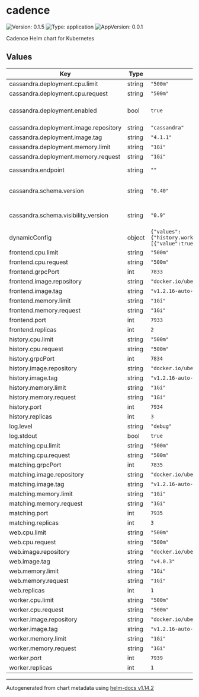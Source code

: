 # cadence

![Version: 0.1.5](https://img.shields.io/badge/Version-0.1.5-informational?style=flat-square) ![Type: application](https://img.shields.io/badge/Type-application-informational?style=flat-square) ![AppVersion: 0.0.1](https://img.shields.io/badge/AppVersion-0.0.1-informational?style=flat-square)

Cadence Helm chart for Kubernetes

## Values

| Key | Type | Default | Description |
|-----|------|---------|-------------|
| cassandra.deployment.cpu.limit | string | `"500m"` |  |
| cassandra.deployment.cpu.request | string | `"500m"` |  |
| cassandra.deployment.enabled | bool | `true` | When disabled, the Cassandra deployment is expected to be provided externally. For production use cases, it is recommended to use an external Cassandra deployment. |
| cassandra.deployment.image.repository | string | `"cassandra"` |  |
| cassandra.deployment.image.tag | string | `"4.1.1"` |  |
| cassandra.deployment.memory.limit | string | `"1Gi"` |  |
| cassandra.deployment.memory.request | string | `"1Gi"` |  |
| cassandra.endpoint | string | `""` | External Cassandra endpoint to connect to. Required when cassandra.deployment.enabled is set to false |
| cassandra.schema.version | string | `"0.40"` | Cassandra schema version of the Cadence keyspace to use. Latest value can be found at https://github.com/uber/cadence/blob/master/schema/cassandra/version.go |
| cassandra.schema.visibility_version | string | `"0.9"` | Cassandra schema version of the Cadence visibility keyspace to use. Latest value can be found at https://github.com/uber/cadence/blob/master/schema/cassandra/version.go |
| dynamicConfig | object | `{"values":{"history.workflowIDExternalRateLimitEnabled":[{"value":true}]}}` | Dynamic config values to be set in the Cadence server. List of keys can be found at https://github.com/uber/cadence/blob/master/common/dynamicconfig/constants.go |
| frontend.cpu.limit | string | `"500m"` |  |
| frontend.cpu.request | string | `"500m"` |  |
| frontend.grpcPort | int | `7833` | GRPC port of cadence frontend service. DO NOT CHANGE |
| frontend.image.repository | string | `"docker.io/ubercadence/server"` | Docker image repository to use for the Cadence server |
| frontend.image.tag | string | `"v1.2.16-auto-setup"` | Docker image tag to use for the Cadence server |
| frontend.memory.limit | string | `"1Gi"` |  |
| frontend.memory.request | string | `"1Gi"` |  |
| frontend.port | int | `7933` | Tchannel port of cadence frontend service. DO NOT CHANGE |
| frontend.replicas | int | `2` | Number of frontend replicas to deploy |
| history.cpu.limit | string | `"500m"` |  |
| history.cpu.request | string | `"500m"` |  |
| history.grpcPort | int | `7834` | GRPC port of cadence history service. DO NOT CHANGE |
| history.image.repository | string | `"docker.io/ubercadence/server"` | Docker image repository to use for the Cadence server |
| history.image.tag | string | `"v1.2.16-auto-setup"` | Docker image tag to use for the Cadence server |
| history.memory.limit | string | `"1Gi"` |  |
| history.memory.request | string | `"1Gi"` |  |
| history.port | int | `7934` | Tchannel port of cadence history service. DO NOT CHANGE |
| history.replicas | int | `3` | Number of history replicas to deploy |
| log.level | string | `"debug"` |  |
| log.stdout | bool | `true` |  |
| matching.cpu.limit | string | `"500m"` |  |
| matching.cpu.request | string | `"500m"` |  |
| matching.grpcPort | int | `7835` | GRPC port of cadence matching service. DO NOT CHANGE |
| matching.image.repository | string | `"docker.io/ubercadence/server"` | Docker image repository to use for the Cadence server |
| matching.image.tag | string | `"v1.2.16-auto-setup"` | Docker image tag to use for the Cadence server |
| matching.memory.limit | string | `"1Gi"` |  |
| matching.memory.request | string | `"1Gi"` |  |
| matching.port | int | `7935` | Tchannel port of cadence matching service. DO NOT CHANGE |
| matching.replicas | int | `3` | Number of matching replicas to deploy |
| web.cpu.limit | string | `"500m"` |  |
| web.cpu.request | string | `"500m"` |  |
| web.image.repository | string | `"docker.io/ubercadence/web"` | Docker image repository to use for the Cadence Web UI |
| web.image.tag | string | `"v4.0.3"` | Docker image tag to use for the Cadence Web UI |
| web.memory.limit | string | `"1Gi"` |  |
| web.memory.request | string | `"1Gi"` |  |
| web.replicas | int | `1` |  |
| worker.cpu.limit | string | `"500m"` |  |
| worker.cpu.request | string | `"500m"` |  |
| worker.image.repository | string | `"docker.io/ubercadence/server"` | Docker image repository to use for the Cadence server |
| worker.image.tag | string | `"v1.2.16-auto-setup"` | Docker image tag to use for the Cadence server |
| worker.memory.limit | string | `"1Gi"` |  |
| worker.memory.request | string | `"1Gi"` |  |
| worker.port | int | `7939` | Tchannel port of cadence worker service. DO NOT CHANGE |
| worker.replicas | int | `1` | Number of worker replicas to deploy |

----------------------------------------------
Autogenerated from chart metadata using [helm-docs v1.14.2](https://github.com/norwoodj/helm-docs/releases/v1.14.2)
